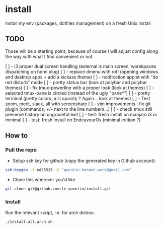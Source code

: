 # install
Install my env (packages, dotfiles management) on a fresh Unix install

## TODO

Those will be a starting point, because of course I will adjust config along the way with what I find convenient or not.

[ ] - i3 proper dual screen handling (external is main screen, worskpaces dispatching on hdmi plug)
[ ] - replace dmenu with rofi (opening windows and desktop apps + add a kickass theme)
[ ] - notification applet with "do not disturb" mode
[ ] - pretty status bar (look at polybar and polybar themes)
[ ] - fix tmux-powerline with a proper look (look at themes)
[ ] - selected tmux-pane is circled (instead of the ugly "pane*")
[ ] - pretty terminal (pretty colors, a lil opacity ? Again... look at themes)
[ ] - Test zoom, meet, slack, all with screenshare
[ ] - vim improvements : fix git plugin (commands, +/- next to the line numbers...)
[ ] - check tmux still preserve history on ungraceful exit
[ ] - test: fresh install on manjaro i3 or minimal 
[ ] - test: fresh install on EndeavourOs (minimal edition ?)

## How to

### Pull the repo

- Setup ssh key for github (copy the generated key in Github account): 
```sh
ssh-keygen -t ed25519 -C "quentin.bonnet.work@gmail.com"
```
- Clone this wherever you'd like
```sh
git clone git@github.com:le-quentin/install.git
```

### Install
Run the relevant script, i.e. for arch distros:
```sh
./install-all.arch.sh
```
